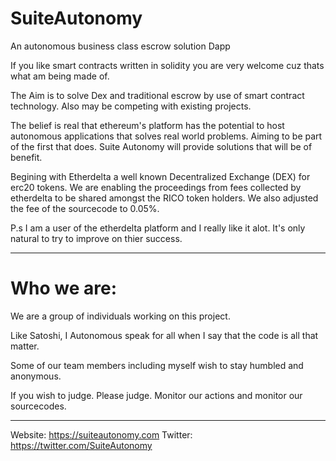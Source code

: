 # SuiteAutonomy

An autonomous business class escrow solution Dapp

If you like smart contracts written in solidity you are very welcome cuz thats what am being made of. 

The Aim is to solve Dex and traditional escrow by use of smart contract technology. Also may be competing with existing projects.

The belief is real that ethereum's platform has the potential to host autonomous applications that solves real world problems. Aiming to be part of the first that does. Suite Autonomy will provide solutions that will be of benefit.

Begining with Etherdelta a well known Decentralized Exchange (DEX) for erc20 tokens. We are enabling the proceedings from fees collected by etherdelta to be shared amongst the RICO token holders. We also adjusted the fee of the sourcecode to 0.05%.

P.s I am a user of the etherdelta platform and I really like it alot. It's only natural to try to improve on thier success.

---------------------------------------------------------------------------
 
# Who we are: 

We are a group of individuals working on this project. 

Like Satoshi, I Autonomous speak for all when I say that the code is all that matter. 

Some of our team members including myself wish to stay humbled and anonymous.

If you wish to judge. Please judge. 
Monitor our actions and monitor our sourcecodes.

---------------------------------------------------------------------------

Website: https://suiteautonomy.com
Twitter: https://twitter.com/SuiteAutonomy


